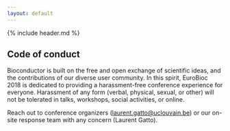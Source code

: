 ```yaml
---
layout: default
---
```


{% include header.md %}

## Code of conduct

Bioconductor is built on the free and open exchange of scientific
ideas, and the contributions of our diverse user community. In this
spirit, EuroBioc 2018 is dedicated to providing a harassment-free
conference experience for everyone. Harassment of any form (verbal,
physical, sexual, or other) will not be tolerated in talks, workshops,
social activities, or online.

Reach out to conference organizers (laurent.gatto@uclouvain.be) or our
on-site response team with any concern (Laurent Gatto).
